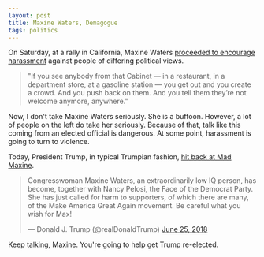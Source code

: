 ```yaml
---
layout: post
title: Maxine Waters, Demagogue
tags: politics
---
```


On Saturday, at a rally in California, Maxine Waters [proceeded to encourage harassment](https://www.politico.com/story/2018/06/25/liberals-attack-bondi-sanders-trump-667934) against people of differing political views.

> "If you see anybody from that Cabinet — in a restaurant, in a department store, at a gasoline station — you get out and you create a crowd. And you push back on them. And you tell them they’re not welcome anymore, anywhere."

Now, I don't take Maxine Waters seriously. She is a buffoon. However, a lot of people on the left do take her seriously. Because of that, talk like this coming from an elected official is dangerous. At some point, harassment is going to turn to violence.

Today, President Trump, in typical Trumpian fashion, [hit back at Mad Maxine](https://twitter.com/realDonaldTrump/status/1011295779422695424).

<blockquote class="twitter-tweet" data-lang="en"><p lang="en" dir="ltr">Congresswoman Maxine Waters, an extraordinarily low IQ person, has become, together with Nancy Pelosi, the Face of the Democrat Party. She has just called for harm to supporters, of which there are many, of the Make America Great Again movement. Be careful what you wish for Max!</p>&mdash; Donald J. Trump (@realDonaldTrump) <a href="https://twitter.com/realDonaldTrump/status/1011295779422695424?ref_src=twsrc%5Etfw">June 25, 2018</a></blockquote>
<script async src="https://platform.twitter.com/widgets.js" charset="utf-8"></script>

Keep talking, Maxine. You're going to help get Trump re-elected.
